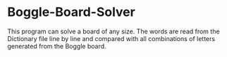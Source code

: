 # Boggle-Board-Solver

This program can solve a board of any size. The words are read from the Dictionary file line by line and compared with all combinations of letters generated from the Boggle board.
